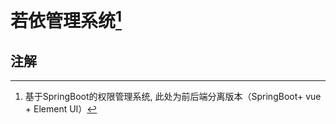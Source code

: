 # 若依管理系统[^1]















## 注解

[^1]:基于SpringBoot的权限管理系统,  此处为前后端分离版本（SpringBoot+ vue + Element UI）









